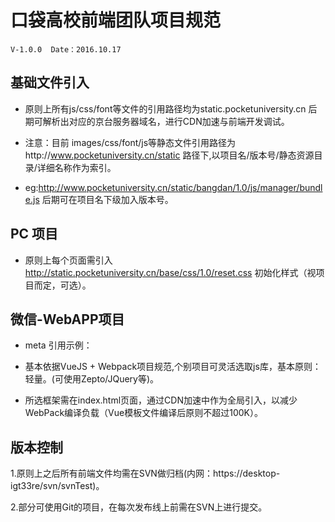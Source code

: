 # 口袋高校前端团队项目规范

    V-1.0.0  Date：2016.10.17

## 基础文件引入

* 原则上所有js/css/font等文件的引用路径均为static.pocketuniversity.cn 后期可解析出对应的京台服务器域名，进行CDN加速与前端开发调试。

* 注意：目前 images/css/font/js等静态文件引用路径为http://www.pocketuniversity.cn/static  路径下,以项目名/版本号/静态资源目录/详细名称作为索引。

* eg:http://www.pocketuniversity.cn/static/bangdan/1.0/js/manager/bundle.js 后期可在项目名下级加入版本号。

## PC 项目

* 原则上每个页面需引入 http://static.pocketuniversity.cn/base/css/1.0/reset.css 初始化样式（视项目而定，可选）。
  
## 微信-WebAPP项目
* meta 引用示例：

  <meta charset="UTF-8">
  <meta content="telephone=no" name="format-detection" />
  <meta content="yes" name="apple-mobile-web-app-capable" />
  <meta name="author" content="Sure" email="Sure@tuiyilin.com">
  <meta content="black" name="apple-mobile-web-app-status-bar-style" />
  <meta name="viewport" content="width=device-width,initial-scale=1,minimum-scale=1,maximum-scale=1,user-scalable=no">
	    
* 基本依据VueJS + Webpack项目规范,个别项目可灵活选取js库，基本原则：轻量。(可使用Zepto/JQuery等)。

* 所选框架需在index.html页面，通过CDN加速中作为全局引入，以减少WebPack编译负载（Vue模板文件编译后原则不超过100K）。

## 版本控制

  1.原则上之后所有前端文件均需在SVN做归档(内网：https://desktop-igt33re/svn/svnTest)。

  2.部分可使用Git的项目，在每次发布线上前需在SVN上进行提交。

  

